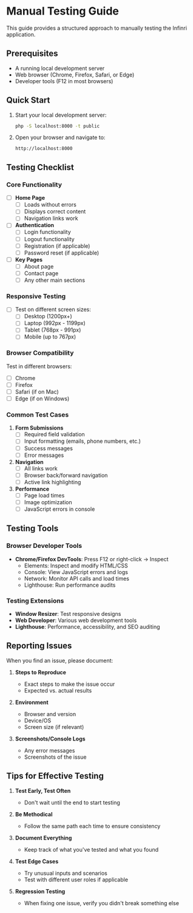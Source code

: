 # Manual Testing Guide

This guide provides a structured approach to manually testing the Infinri application.

## Prerequisites

- A running local development server
- Web browser (Chrome, Firefox, Safari, or Edge)
- Developer tools (F12 in most browsers)

## Quick Start

1. Start your local development server:
   ```bash
   php -S localhost:8000 -t public
   ```

2. Open your browser and navigate to:
   ```
   http://localhost:8000
   ```

## Testing Checklist

### Core Functionality

- [ ] **Home Page**
  - [ ] Loads without errors
  - [ ] Displays correct content
  - [ ] Navigation links work

- [ ] **Authentication**
  - [ ] Login functionality
  - [ ] Logout functionality
  - [ ] Registration (if applicable)
  - [ ] Password reset (if applicable)

- [ ] **Key Pages**
  - [ ] About page
  - [ ] Contact page
  - [ ] Any other main sections

### Responsive Testing

- [ ] Test on different screen sizes:
  - [ ] Desktop (1200px+)
  - [ ] Laptop (992px - 1199px)
  - [ ] Tablet (768px - 991px)
  - [ ] Mobile (up to 767px)

### Browser Compatibility

Test in different browsers:
- [ ] Chrome
- [ ] Firefox
- [ ] Safari (if on Mac)
- [ ] Edge (if on Windows)

### Common Test Cases

1. **Form Submissions**
   - [ ] Required field validation
   - [ ] Input formatting (emails, phone numbers, etc.)
   - [ ] Success messages
   - [ ] Error messages

2. **Navigation**
   - [ ] All links work
   - [ ] Browser back/forward navigation
   - [ ] Active link highlighting

3. **Performance**
   - [ ] Page load times
   - [ ] Image optimization
   - [ ] JavaScript errors in console

## Testing Tools

### Browser Developer Tools

- **Chrome/Firefox DevTools**: Press F12 or right-click → Inspect
  - Elements: Inspect and modify HTML/CSS
  - Console: View JavaScript errors and logs
  - Network: Monitor API calls and load times
  - Lighthouse: Run performance audits

### Testing Extensions

- **Window Resizer**: Test responsive designs
- **Web Developer**: Various web development tools
- **Lighthouse**: Performance, accessibility, and SEO auditing

## Reporting Issues

When you find an issue, please document:

1. **Steps to Reproduce**
   - Exact steps to make the issue occur
   - Expected vs. actual results

2. **Environment**
   - Browser and version
   - Device/OS
   - Screen size (if relevant)

3. **Screenshots/Console Logs**
   - Any error messages
   - Screenshots of the issue

## Tips for Effective Testing

1. **Test Early, Test Often**
   - Don't wait until the end to start testing

2. **Be Methodical**
   - Follow the same path each time to ensure consistency

3. **Document Everything**
   - Keep track of what you've tested and what you found

4. **Test Edge Cases**
   - Try unusual inputs and scenarios
   - Test with different user roles if applicable

5. **Regression Testing**
   - When fixing one issue, verify you didn't break something else
